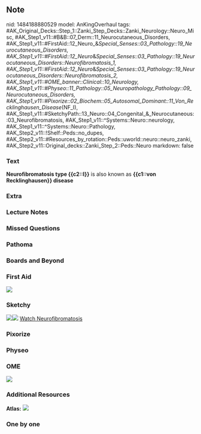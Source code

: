 ## Note
nid: 1484188880529
model: AnKingOverhaul
tags: #AK_Original_Decks::Step_1::Zanki_Step_Decks::Zanki_Neurology::Neuro_Misc, #AK_Step1_v11::#B&B::07_Derm::11_Neurocutaneous_Disorders, #AK_Step1_v11::#FirstAid::12_Neuro_&_Special_Senses::03_Pathology::19_Neurocutaneous_Disorders, #AK_Step1_v11::#FirstAid::12_Neuro_&_Special_Senses::03_Pathology::19_Neurocutaneous_Disorders::Neurofibromatosis_1, #AK_Step1_v11::#FirstAid::12_Neuro_&_Special_Senses::03_Pathology::19_Neurocutaneous_Disorders::Neurofibromatosis_2, #AK_Step1_v11::#OME_banner::Clinical::10_Neurology, #AK_Step1_v11::#Physeo::11_Pathology::05_Neuropathology_Pathology::09_Neurocutaneous_Disorders, #AK_Step1_v11::#Pixorize::02_Biochem::05_Autosomal_Dominant::11_Von_Recklinghausen_Disease_(NF_I), #AK_Step1_v11::#SketchyPath::13_Neuro::04_Congenital_&_Neurocutaneous::03_Neurofibromatosis, #AK_Step1_v11::^Systems::Neuro::neurology, #AK_Step1_v11::^Systems::Neuro::Pathology, #AK_Step2_v11::!Shelf::Peds::no_dupes, #AK_Step2_v11::#Resources_by_rotation::Peds::uworld::neuro::neuro_zanki, #AK_Step2_v11::Original_decks::Zanki_Step_2::Peds::Neuro
markdown: false

### Text
<div>
  <b>Neurofibromatosis type {{c2::I}}</b> is also known as
  <b>{{c1::von Recklinghausen}} disease</b>
</div>

### Extra


### Lecture Notes


### Missed Questions


### Pathoma


### Boards and Beyond


### First Aid
<img src="tmpqTDhD_.png">

### Sketchy
<img src="NF1%20_1566160514431.jpg" class="resizer"><img src=
"Zoverall%20picture%20(101)_1566160514431.JPG" class="resizer">
<a href=
"https://dashboard.sketchy.com/study/medical/courses/medical-pathophysiology/units/medical-pathophysiology-neuro/videos/medical-pathophysiology-neuro-congenital-and-neurocutaneous-neurofibromatosis?utm_source=anki&utm_medium=partnership&utm_campaign=february_update&utm_content=medical">
Watch Neurofibromatosis</a>

### Pixorize


### Physeo


### OME
<div class="ome-widget">
  <a href=
  "https://onlinemeded.org/spa/neurology?ref=anki"><img src="_OME_AnkiFlashcards_Topic_2.png"></a>
</div>

### Additional Resources
<b>Atlas:</b> <img src="tmpKbfRtr.png" class="resizer">

### One by one

